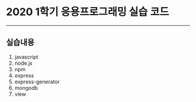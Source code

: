 # 2020 1학기 응용프로그래밍 실습 코드

---

## 실습내용

1. javascript
2. node.js
3. npm
4. express
5. express-generator
6. mongodb
7. view
